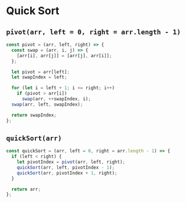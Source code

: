 # Quick Sort

## `pivot(arr, left = 0, right = arr.length - 1)`

```js
const pivot = (arr, left, right) => {
  const swap = (arr, i, j) => {
    [arr[i], arr[j]] = [arr[j], arr[i]];
  };

  let pivot = arr[left];
  let swapIndex = left;

  for (let i = left + 1; i <= right; i++)
    if (pivot > arr[i])
      swap(arr, ++swapIndex, i);
  swap(arr, left, swapIndex);

  return swapIndex;
};
```

## `quickSort(arr)`

```js
const quickSort = (arr, left = 0, right = arr.length - 1) => {
  if (left < right) {
    let pivotIndex = pivot(arr, left, right);
    quickSort(arr, left, pivotIndex - 1);
    quickSort(arr, pivotIndex + 1, right);
  }

  return arr;
};
```
